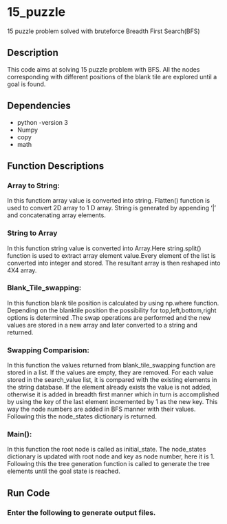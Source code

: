 # 15_puzzle
15 puzzle problem solved with bruteforce Breadth First Search(BFS)

## Description
This code aims at solving 15 puzzle problem with BFS. All the nodes corresponding with different positions of the blank tile are explored until a goal is found.

## Dependencies
* python -version 3
* Numpy
* copy
* math

## Function Descriptions 
### Array to String: 
In this functiom array value is converted into string. Flatten() function is used to convert 2D array to 1 D array. String is generated by appending ‘|’ and concatenating array elements. 
### String to Array
In this function string value is converted into Array.Here string.split() function is used to extract array element value.Every element of the list is converted into integer and stored. The resultant array is then reshaped into 4X4 array. 
### Blank_Tile_swapping: 
In this function blank tile position is calculated by using np.where function. Depending on the blanktile position the possibility for top,left,bottom,right options is determined .The swap operations are performed and the new values are stored in a new array and later converted to a string and returned. 
### Swapping Comparision: 
In this function the values returned from blank_tile_swapping function are stored in a list. If the values are empty, they are removed. For each value stored in the search_value list, it is compared with the existing elements in the string database. If the element already exists the value is not added, otherwise it is added in breadth first manner which in turn is accomplished by using the key of the last element incremented by 1 as the new key. This way the node numbers are added in BFS manner with their values. Following this the node_states dictionary is returned. 

### Main(): 
In this function the root node is called as initial_state. The node_states dictionary is updated with root node and key as node number, here it is 1. Following this the tree generation function is called to generate the tree elements until the goal state is reached. 





## Run Code

### Enter the following to generate output files.
